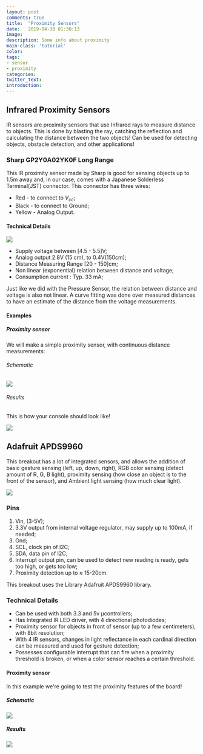 ```yaml
---
layout: post
comments: true
title:  "Proximity Sensors"
date:   2019-04-30 01:30:13
image: 
description: Some info about proximity
main-class: 'tutorial'
color:
tags:
- sensor
- proximity
categories:
twitter_text:
introduction:
---
```


## Infrared Proximity Sensors

IR sensors are proximity sensors that use  Infrared rays to  measure distance to 
objects. This is done by blasting the ray, catching the reflection and calculating 
the distance between the two objects! Can be used for detecting objects, obstacle 
detection, and other applications!

###  Sharp GP2Y0A02YK0F Long Range

This IR proximity sensor made by Sharp is good for sensing objects up to 1.5m 
away and, in our case, comes with a Japanese Solderless Terminal(JST) connector.
This connector has three wires:

* Red - to connect to $V_{cc}$;
* Black - to connect to Ground;
* Yellow - Analog Output.

#### Technical Details

![](/assets/img/posts/proximity_1.png)

* Supply voltage  between [4.5 - 5.5]V;
* Analog output 2.8V (15 cm), to 0.4V(150cm);
* Distance Measuring Range [20 - 150]cm;
* Non linear (exponential) relation between distance and voltage;
* Consumption current : Typ. 33 mA;

Just like we did with the Pressure Sensor, the relation between distance and 
voltage is also not linear. A curve fitting was done over measured distances 
to have an estimate of the distance from the voltage measurements.

#### Examples

##### Proximity sensor
We will make a simple proximity sensor, with continuous distance measurements:

###### Schematic

![](/assets/img/posts/proximity_2.png)
###### Results
This is how your console should look like!

![](/assets/img/posts/proximity_1.gif)


## Adafruit APDS9960

This breakout has a lot of integrated sensors, and allows the addition of basic
gesture sensing (left, up, down, right), RGB color sensing (detect amount of R, 
G, B light), proximity sensing (how close an object is to the front of the 
sensor), and Ambient light sensing (how much clear light).

![](/assets/img/posts/apds99603_1.png)

### Pins
1.  Vin, (3-5V);
2.  3.3V output from internal voltage regulator, may supply up to 100mA, if needed;
3.  Gnd;
4.  SCL, clock pin of I2C;
5.  SDA, data pin of I2C;
6.  Interrupt output pin, can be used to detect new reading is ready, gets too high, or gets too low;
7. Proximity detection up to ≈ 15-20cm.

This breakout uses the Library Adafruit APDS9960 library.

### Technical Details
* Can be used with both 3.3 and 5v µcontrollers;
* Has Integrated IR LED driver, with 4 directional photodiodes;
* Proximity sensor for objects in front of sensor (up to a few centimeters), with 8bit resolution;
* With 4 IR sensors, changes in light reflectance in each cardinal direction can be measured and used for gesture detection;
* Possesses configurable interrupt that can fire when a proximity threshold is broken, or when a color sensor reaches a certain threshold.

#### Proximity sensor
In this example we're going to test the proximity features of the board!

##### Schematic
![](/assets/img/posts/apds99603_3.png)

##### Results
![](/assets/img/posts/apds99603_1.gif)
